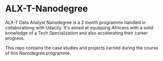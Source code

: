# ALX-T-Nanodegree

ALX-T Data Analyst Nanodegree is a 2 month programme handled in collaborationg with Udacity. It's aimed at
equipping Africans with a solid knowledge of a Tech Specialization and also accelerating their 
career progress.

This repo contains the case studies and projects carried during the course of this Nanodegree 
programme.
